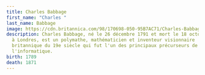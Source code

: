 ```yaml
---
title: Charles Babbage
first_name: "Charles "
last_name: Babbage
image: https://cdn.britannica.com/98/170698-050-95B7AC71/Charles-Babbage-1871.jpg
description: Charles Babbage, né le 26 décembre 1791 et mort le 18 octobre 1871
  à Londres, est un polymathe, mathématicien et inventeur visionnaire
  britannique du 19e siècle qui fut l'un des principaux précurseurs de
  l'informatique.
birth: 1789
death: 1871
---
```

